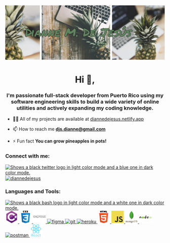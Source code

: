 
# <img src="banner.png" alt="name with pineaple pc background collage">
<h1 align="center">Hi 👋,</h1>
<h3 align="center">I'm passionate full-stack developer from Puerto Rico using my software engineering skills to build a wide variety of online utilities and actively expanding my coding knowledge.</h3>

- 👨‍💻 All of my projects are available at [diannedejesus.netlify.app](diannedejesus.netlify.app)

- 📫 How to reach me **djs.dianne@gmail.com**

- ⚡ Fun fact **You can grow pineapples in pots!**

<h3 align="left">Connect with me:</h3>
<p align="left">
<a href="https://twitter.com/dianne_djs" target="blank">
  <picture>
    <source media="(prefers-color-scheme: dark)" srcset="https://cdn.jsdelivr.net/npm/simple-icons@3.0.1/icons/twitter.svg">
    <source media="(prefers-color-scheme: light)" srcset="https://cdn.jsdelivr.net/npm/simple-icons@3.0.1/icons/twitter.svg">
    <img align="center" alt="Shows a black twitter logo in light color mode and a blue one in dark color mode." src="https://cdn.jsdelivr.net/npm/simple-icons@3.0.1/icons/twitter.svg" alt="dianne_djs" height="30" width="40" />
  </picture>
</a>
<a href="https://linkedin.com/in/diannedejesus" target="blank"><img align="center" src="https://cdn.jsdelivr.net/npm/simple-icons@3.0.1/icons/linkedin.svg" alt="diannedejesus" height="30" width="40" /></a>
</p>

<h3 align="left">Languages and Tools:</h3>
<p align="left">
  <a href="https://www.gnu.org/software/bash/" target="_blank">
    <picture>
      <source media="(prefers-color-scheme: dark)" srcset="https://www.vectorlogo.zone/logos/gnu_bash/gnu_bash-official.svg">
      <source media="(prefers-color-scheme: light)" srcset="https://www.vectorlogo.zone/logos/gnu_bash/gnu_bash-icon.svg">
      <img alt="Shows a black bash logo in light color mode and a white one in dark color mode." src="https://www.vectorlogo.zone/logos/gnu_bash/gnu_bash-icon.svg" width="40" height="40"/>
    </picture>
  </a> 
  <a href="https://www.w3schools.com/cs/" target="_blank"> 
    <img src="https://raw.githubusercontent.com/devicons/devicon/master/icons/csharp/csharp-original.svg" alt="csharp" width="40" height="40"/> 
  </a> 
  <a href="https://www.w3schools.com/css/" target="_blank"> 
    <img src="https://raw.githubusercontent.com/devicons/devicon/master/icons/css3/css3-original-wordmark.svg" alt="css3" width="40" height="40"/> 
  </a> 
  <a href="https://expressjs.com" target="_blank"> 
    <img src="https://raw.githubusercontent.com/devicons/devicon/master/icons/express/express-original-wordmark.svg" alt="express" width="40" height="40"/> 
  </a> 
  <a href="https://www.figma.com/" target="_blank"> 
    <img src="https://www.vectorlogo.zone/logos/figma/figma-icon.svg" alt="figma" width="40" height="40"/> 
  </a> 
  <a href="https://git-scm.com/" target="_blank"> 
    <img src="https://www.vectorlogo.zone/logos/git-scm/git-scm-icon.svg" alt="git" width="40" height="40"/> 
  </a> 
  <a href="https://heroku.com" target="_blank"> 
    <img src="https://www.vectorlogo.zone/logos/heroku/heroku-icon.svg" alt="heroku" width="40" height="40"/> 
  </a> 
  <a href="https://www.w3.org/html/" target="_blank"> 
    <img src="https://raw.githubusercontent.com/devicons/devicon/master/icons/html5/html5-original-wordmark.svg" alt="html5" width="40" height="40"/> 
  </a> 
  <a href="https://developer.mozilla.org/en-US/docs/Web/JavaScript" target="_blank"> 
    <img src="https://raw.githubusercontent.com/devicons/devicon/master/icons/javascript/javascript-original.svg" alt="javascript" width="40" height="40"/> 
  </a> 
  <a href="https://www.mongodb.com/" target="_blank"> 
    <img src="https://raw.githubusercontent.com/devicons/devicon/master/icons/mongodb/mongodb-original-wordmark.svg" alt="mongodb" width="40" height="40"/> 
  </a> 
  <a href="https://nodejs.org" target="_blank"> 
    <img src="https://raw.githubusercontent.com/devicons/devicon/master/icons/nodejs/nodejs-original-wordmark.svg" alt="nodejs" width="40" height="40"/> 
  </a> 
  <a href="https://postman.com" target="_blank"> 
    <img src="https://www.vectorlogo.zone/logos/getpostman/getpostman-icon.svg" alt="postman" width="40" height="40"/> 
  </a> 
  <a href="https://reactjs.org/" target="_blank"> 
    <img src="https://raw.githubusercontent.com/devicons/devicon/master/icons/react/react-original-wordmark.svg" alt="react" width="40" height="40"/> 
  </a> 
</p>
